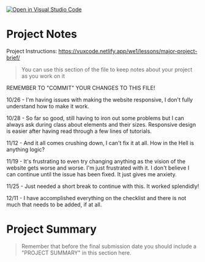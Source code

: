 [![Open in Visual Studio Code](https://classroom.github.com/assets/open-in-vscode-f059dc9a6f8d3a56e377f745f24479a46679e63a5d9fe6f495e02850cd0d8118.svg)](https://classroom.github.com/online_ide?assignment_repo_id=6054085&assignment_repo_type=AssignmentRepo)
# Project Notes

Project Instructions: https://vuxcode.netlify.app/we1/lessons/major-project-brief/

> You can use this section of the file to keep notes about your project as you work on it

REMEMBER TO "COMMIT" YOUR CHANGES TO THIS FILE!

10/26 - I'm having issues with making the website responsive, I don't fully understand how to make it work.

10/28 - So far so good, still having to iron out some problems but I can always ask during class about elements and their sizes. Responsive design is easier after having read through a few lines of tutorials.

11/12 - And it all comes crushing down, I can't fix it at all. How in the Hell is anything logic?

11/19 - It's frustrating to even try changing anything as the vision of the website gets worse and worse. I'm just frustrated with it. I don't believe I can continue until the issue has been fixed. It just gives me anxiety.

11/25 - Just needed a short break to continue with this. It worked splendidly!

12/11 - I have accomplished everything on the checklist and there is not much that needs to be added, if at all.

# Project Summary

> Remember that before the final submission date you should include a "PROJECT SUMMARY" in this section here.
